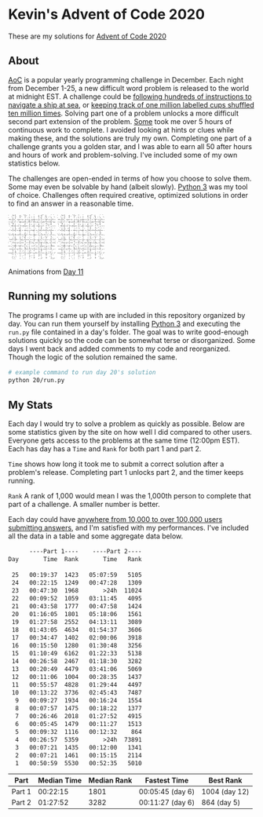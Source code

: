 # Kevin's Advent of Code 2020
These are my solutions for [Advent of Code 2020](https://adventofcode.com/2020/)

## About

[AoC](https://adventofcode.com/2020/) is a popular yearly programming challenge
in December. Each night from December 1-25, a new difficult word problem is
released to the world at midnight EST. A challenge could be [following hundreds
of instructions to navigate a ship at sea](12), or [keeping track of one million
labelled cups shuffled ten million times](23). Solving part one of a problem
unlocks a more difficult second part extension of the problem. [Some](20) took
me over 5 hours of continuous work to complete. I avoided looking at hints or
clues while making these, and the solutions are truly my own. Completing one
part of a challenge grants you a golden star, and I was able to earn all 50
after hours and hours of work and problem-solving. I've included some of my own
statistics below.

The challenges are open-ended in terms of how you choose to solve them. Some may
even be solvable by hand (albeit slowly). [Python 3](https://www.python.org/)
was my tool of choice. Challenges often required creative, optimized solutions
in order to find an answer in a reasonable time.

![see day 11](11/day_11_part_1.gif) ![see day 11](11/day_11_part_2.gif)

Animations from [Day 11](11)

## Running my solutions

The programs I came up with are included in this repository organized by day.
You can run them yourself by installing [Python 3](https://www.python.org/) and
executing the `run.py` file contained in a day's folder. The goal was to write
good-enough solutions quickly so the code can be somewhat terse or disorganized.
Some days I went back and added comments to my code and reorganized. Though the
logic of the solution remained the same.


```sh
# example command to run day 20's solution
python 20/run.py
```
## My Stats

Each day I would try to solve a problem as quickly as possible. Below are some
statistics given by the site on how well I did compared to other users. Everyone
gets access to the problems at the same time (12:00pm EST). Each has day has a
`Time` and `Rank` for both part 1 and part 2.

`Time` shows how long it took me to submit a correct solution after a problem's
release. Completing part 1 unlocks part 2, and the timer keeps running.

`Rank` A rank of 1,000 would mean I was the 1,000th person to complete that part
of a challenge. A smaller number is better.

Each day could have [anywhere from 10,000 to over 100,000
users submitting answers](https://adventofcode.com/2020/stats), and I'm
satisfied with my performances. I've included all the data in a table and some
aggregate data below.


```
      ----Part 1----    ----Part 2----
Day       Time  Rank       Time   Rank  

 25   00:19:37  1423   05:07:59   5105
 24   00:22:15  1249   00:47:28   1309
 23   00:47:30  1968       >24h  11024
 22   00:09:52  1059   03:11:45   4095
 21   00:43:58  1777   00:47:58   1424
 20   01:16:05  1801   05:18:06   1561
 19   01:27:58  2552   04:13:11   3089
 18   01:43:05  4634   01:54:37   3606
 17   00:34:47  1402   02:00:06   3918
 16   00:15:50  1280   01:30:48   3256
 15   01:10:49  6162   01:22:33   5138
 14   00:26:58  2467   01:18:30   3282
 13   00:20:49  4479   03:41:06   5069
 12   00:11:06  1004   00:28:35   1437
 11   00:55:57  4828   01:29:44   4497
 10   00:13:22  3736   02:45:43   7487
  9   00:09:27  1934   00:16:24   1554
  8   00:07:57  1475   00:18:22   1377
  7   00:26:46  2018   01:27:52   4915
  6   00:05:45  1479   00:11:27   1513
  5   00:09:32  1116   00:12:32    864
  4   00:26:57  5359       >24h  73891
  3   00:07:21  1435   00:12:00   1341
  2   00:07:21  1461   00:15:15   2114
  1   00:50:59  5530   00:52:35   5010
```

Part   | Median Time | Median Rank  | Fastest Time| Best Rank
-------| ------------| -------------|-------------|----------
Part 1 | 00:22:15   | 1801    | 00:05:45 (day 6)   | 1004 (day 12)
Part 2 | 01:27:52   | 3282    | 00:11:27 (day 6)   | 864 (day 5)
